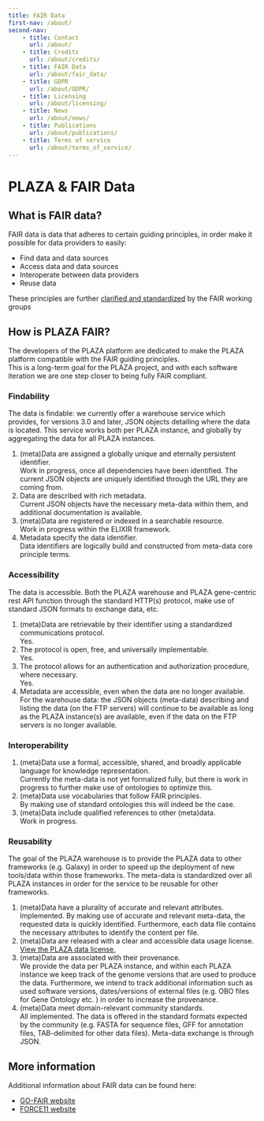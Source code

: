 ```yaml
---
title: FAIR Data
first-nav: /about/
second-nav:
    - title: Contact
      url: /about/
    - title: Credits
      url: /about/credits/
    - title: FAIR Data
      url: /about/fair_data/
    - title: GDPR
      url: /about/GDPR/
    - title: Licensing
      url: /about/licensing/
    - title: News
      url: /about/news/
    - title: Publications
      url: /about/publications/
    - title: Terms of service
      url: /about/terms_of_service/
---
```


# PLAZA & FAIR Data


## What is FAIR data?

FAIR data is data that adheres to certain guiding principles, in order make it possible for data providers to easily:

*   Find data and data sources
*   Access data and data sources
*   Interoperate between data providers
*   Reuse data

These principles are further [clarified and standardized](https://www.go-fair.org/fair-principles/) by the FAIR working groups

## How is PLAZA FAIR?

The developers of the PLAZA platform are dedicated to make the PLAZA platform compatible with the FAIR guiding principles.  
This is a long-term goal for the PLAZA project, and with each software iteration we are one step closer to being fully FAIR compliant.

### Findability

The data is findable: we currently offer a warehouse service which provides, for versions 3.0 and later, JSON objects detailing where the data is located. This service works both per PLAZA instance, and globally by aggregating the data for all PLAZA instances.

1.  (meta)Data are assigned a globally unique and eternally persistent identifier.  
    Work in progress, once all dependencies have been identified. The current JSON objects are uniquely identified through the URL they are coming from.
2.  Data are described with rich metadata.  
    Current JSON objects have the necessary meta-data within them, and additional documentation is available.
3.  (meta)Data are registered or indexed in a searchable resource.  
    Work in progress within the ELIXIR framework.
4.  Metadata specify the data identifier.  
    Data identifiers are logically build and constructed from meta-data core principle terms.

### Accessibility

The data is accessible. Both the PLAZA warehouse and PLAZA gene-centric rest API function through the standard HTTP(s) protocol, make use of standard JSON formats to exchange data, etc.

1.  (meta)Data are retrievable by their identifier using a standardized communications protocol.  
    Yes.
2.  The protocol is open, free, and universally implementable.  
    Yes.
3.  The protocol allows for an authentication and authorization procedure, where necessary.  
    Yes.
4.  Metadata are accessible, even when the data are no longer available.  
    For the warehouse data: the JSON objects (meta-data) describing and listing the data (on the FTP servers) will continue to be available as long as the PLAZA instance(s) are available, even if the data on the FTP servers is no longer available.

### Interoperability

1.  (meta)Data use a formal, accessible, shared, and broadly applicable language for knowledge representation.  
    Currently the meta-data is not yet formalized fully, but there is work in progress to further make use of ontologies to optimize this.
2.  (meta)Data use vocabularies that follow FAIR principles.  
    By making use of standard ontologies this will indeed be the case.
3.  (meta)Data include qualified references to other (meta)data.  
    Work in progress.

### Reusability

The goal of the PLAZA warehouse is to provide the PLAZA data to other frameworks (e.g. Galaxy) in order to speed up the deployment of new tools/data within those frameworks. The meta-data is standardized over all PLAZA instances in order for the service to be reusable for other frameworks.

1.  (meta)Data have a plurality of accurate and relevant attributes.  
    Implemented. By making use of accurate and relevant meta-data, the requested data is quickly identified. Furthermore, each data file contains the necessary attributes to identify the content per file.
2.  (meta)Data are released with a clear and accessible data usage license.  
    [View the PLAZA data license.](/plaza/pages/data_license)
3.  (meta)Data are associated with their provenance.  
    We provide the data per PLAZA instance, and within each PLAZA instance we keep track of the genome versions that are used to produce the data. Furthermore, we intend to track additional information such as used software versions, dates/versions of external files (e.g. OBO files for Gene Ontology etc. ) in order to increase the provenance.
4.  (meta)Data meet domain-relevant community standards.  
    All implemented. The data is offered in the standard formats expected by the community (e.g. FASTA for sequence files, GFF for annotation files, TAB-delimited for other data files). Meta-data exchange is through JSON.

## More information

Additional information about FAIR data can be found here:

*   [GO-FAIR website](https://www.go-fair.org/fair-principles/)
*   [FORCE11 website](https://www.force11.org/group/fairgroup/fairprinciples)
